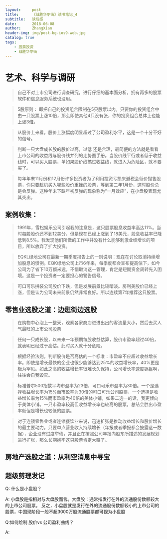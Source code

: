 ```yaml
---
layout:     post
title:      《战胜华尔街》读书笔记_4 
subtitle:   读后感 
date:       2018-06-08
author:     ZhangXian 
header-img: img/post-bg-ios9-web.jpg
catalog: true
tags:
    - 股票投资 
    - 战胜华尔街 
---
```

# 艺术、科学与调研 

> 自己不对上市公司进行调查研究，进行仔细的基本面分析，拥有再多的股票软件和信息服务系统也没用。

> 5股原则： 即把自己的投资组合限制在5只股票以内。只要你的投资组合中由一只股票上涨10倍，那么即使其他4只没有张，你的投资组合总体上也能上涨3倍。

> 从股价上来看，股价上涨幅度明显超过了公司盈利水平，这是一个十分不好的信号。


> 判断一只大盘成长股的股价过高，过低 还是合理，最简便的方法就是看看上市公司的收益线与股价线并列的走势图手册。当股价线平行或者低于收益线时，可以买入股票，单如果股价线搞过收益线，就进入为危险区，就不要买了。

> 每年年末11月份和12月份许多投资者为了利用投资亏损来避税会低价抛售股票，你只要趁机买入哪些股价重挫的股票，等到第二年1月份，这时股价总是会反弹。这种年末下跌年初反弹的现象称为“一月效应”，在小盘股表现尤其突出。

## 案例收集：

> 1991年，雪松娱乐公司引起我的注意是，这只股票股息收益率高达11%。当时每股股价还不到12美分，但是现在已经上涨到了18美元，股息收益率已降低到8.5%。我发现他们所做的工作中并没有什么能够刺激业绩增长的项目，所以放弃了扩大投资。

> EQKL绿地公司在最新一期季度报告上的一则说明：现在在讨论取消持续增加股息的惯例。EQK绿地公司上市6年来，每季度都会宣布提高估下，如今公司为了省下10万额米远，不惜取消这一管理，肯定是短期资金周转先入困境。这是一个投资者一定要担心的警告信号。

> 可口可乐拼装公司股价下跌，但是发展前景比较暗淡。房利美股价已经上涨，但是认为公司未来前景仍然非常良好。所以连续第7年推荐这只股票。

## 零售业选股之道：边逛街边选股

 > 在购物中心泡上一整天，观察各家商店进进出出的客流量大小，然后去买人气最旺的上市公司股票

> 任何一只成长股，以未来一年预期每股收益估算，股价市盈率超过40倍，就表明已经过于高估。此时买入就十分危险。

> 根据经验法则，判断股价是否高估的一个标准：市盈率不应超过收益增长率。即使是增长最快的企业也很少能够达到25%的收益增长率，40%更是极为罕见。如此之高的收益增长率很难长久保持，公司增长率速度锅盔啊，往往会自我毁灭。

> 标准普尔500指数平均市盈率为23倍，可口可乐市盈率为30倍。一个是选择收益增长率为15%而市盈率为30倍的可口可乐公司股票，一个选择是收益增长率为15%而市盈率为40倍的美体小铺，如果二选一的话，我更倾向于美体小铺。一只市盈率较高但收益增长率也较高的股票，总结会胜出市盈率低但是增长也较低的股票。

> 对于连锁零售业或者连锁餐饮业来说，迅速扩张是推动收益增长和股价增长的最主要动力。只要单点营业收入持续增长（年报或者季报都会披露这一数据），企业没有过度举债，并且正在按照公司年报向股东所描述的发展规划进行扩张，那么长期抱牢这只股票肯定大赚了。

## 房地产选股之道：从利空消息中寻宝


## 超级剪理发记

 Q: 什么是小盘股？

 A: 小盘股是指相对与大盘股而言。大盘股：通常指发行在外的流通股份数额较大的上市公司股票。 反之，小盘股就是发行在外的流通股份数额较小的上市公司的股票，中国现阶段一般不超3000万股流通股票都可视为小盘股


Q:如何绘制 股价vs 公司盈利曲线？

A:
